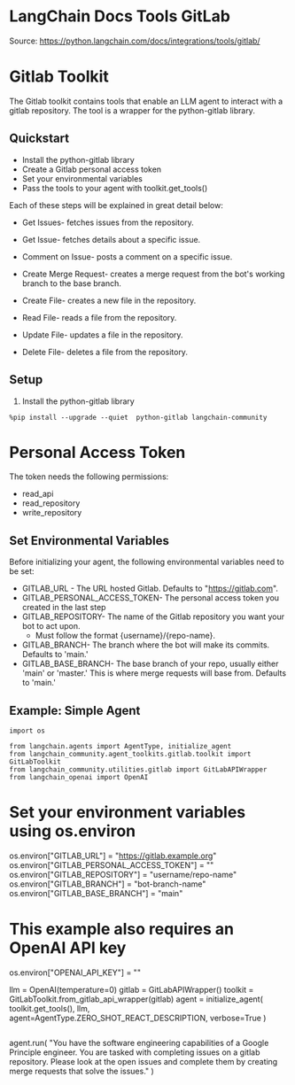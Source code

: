 # LangChain Docs Tools GitLab
Source: 
https://python.langchain.com/docs/integrations/tools/gitlab/

# Gitlab Toolkit
The Gitlab toolkit contains tools that enable an LLM agent to interact with a gitlab repository. The tool is a wrapper for the python-gitlab library.

## Quickstart
- Install the python-gitlab library
- Create a Gitlab personal access token
- Set your environmental variables
- Pass the tools to your agent with toolkit.get_tools()

Each of these steps will be explained in great detail below:

- Get Issues- fetches issues from the repository.

- Get Issue- fetches details about a specific issue.

- Comment on Issue- posts a comment on a specific issue.

- Create Merge Request- creates a merge request from the bot's working branch to the base branch.

- Create File- creates a new file in the repository.

- Read File- reads a file from the repository.

- Update File- updates a file in the repository.

- Delete File- deletes a file from the repository.

## Setup
1. Install the python-gitlab library

```
%pip install --upgrade --quiet  python-gitlab langchain-community
```

# Personal Access Token
The token needs the following permissions:
- read_api
- read_repository
- write_repository

## Set Environmental Variables
Before initializing your agent, the following environmental variables need to be set:

- GITLAB_URL - The URL hosted Gitlab. Defaults to "https://gitlab.com".
- GITLAB_PERSONAL_ACCESS_TOKEN- The personal access token you created in the last step
- GITLAB_REPOSITORY- The name of the Gitlab repository you want your bot to act upon. 
  - Must follow the format {username}/{repo-name}.
- GITLAB_BRANCH- The branch where the bot will make its commits. Defaults to 'main.'
- GITLAB_BASE_BRANCH- The base branch of your repo, usually either 'main' or 'master.' This is where merge requests will base from. Defaults to 'main.'

## Example: Simple Agent

```
import os

from langchain.agents import AgentType, initialize_agent
from langchain_community.agent_toolkits.gitlab.toolkit import GitLabToolkit
from langchain_community.utilities.gitlab import GitLabAPIWrapper
from langchain_openai import OpenAI
```

# Set your environment variables using os.environ
os.environ["GITLAB_URL"] = "https://gitlab.example.org"
os.environ["GITLAB_PERSONAL_ACCESS_TOKEN"] = ""
os.environ["GITLAB_REPOSITORY"] = "username/repo-name"
os.environ["GITLAB_BRANCH"] = "bot-branch-name"
os.environ["GITLAB_BASE_BRANCH"] = "main"

# This example also requires an OpenAI API key
os.environ["OPENAI_API_KEY"] = ""

llm = OpenAI(temperature=0)
gitlab = GitLabAPIWrapper()
toolkit = GitLabToolkit.from_gitlab_api_wrapper(gitlab)
agent = initialize_agent(
    toolkit.get_tools(), llm, agent=AgentType.ZERO_SHOT_REACT_DESCRIPTION, verbose=True
)
```

```
agent.run(
    "You have the software engineering capabilities of a Google Principle engineer. You are tasked with completing issues on a gitlab repository. Please look at the open issues and complete them by creating merge requests that solve the issues."
)
```

